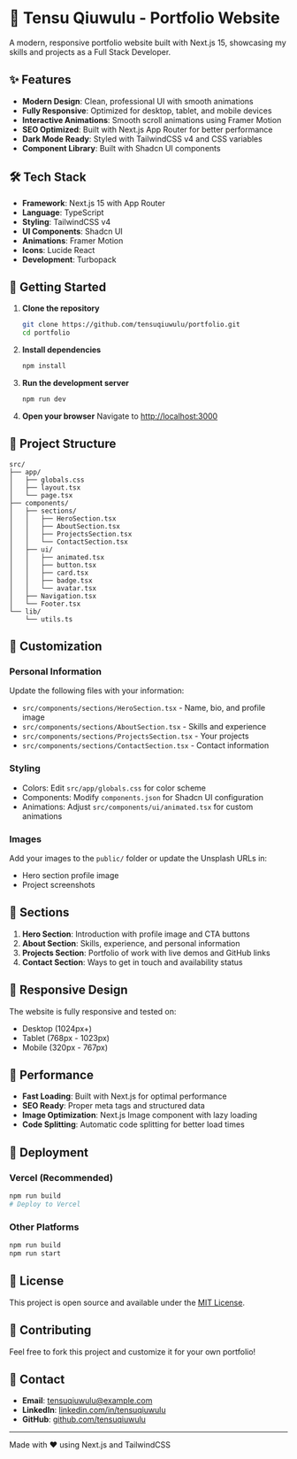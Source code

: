 # 🚀 Tensu Qiuwulu - Portfolio Website

A modern, responsive portfolio website built with Next.js 15, showcasing my skills and projects as a Full Stack Developer.

## ✨ Features

- **Modern Design**: Clean, professional UI with smooth animations
- **Fully Responsive**: Optimized for desktop, tablet, and mobile devices
- **Interactive Animations**: Smooth scroll animations using Framer Motion
- **SEO Optimized**: Built with Next.js App Router for better performance
- **Dark Mode Ready**: Styled with TailwindCSS v4 and CSS variables
- **Component Library**: Built with Shadcn UI components

## 🛠️ Tech Stack

- **Framework**: Next.js 15 with App Router
- **Language**: TypeScript
- **Styling**: TailwindCSS v4
- **UI Components**: Shadcn UI
- **Animations**: Framer Motion
- **Icons**: Lucide React
- **Development**: Turbopack

## 🚀 Getting Started

1. **Clone the repository**
   ```bash
   git clone https://github.com/tensuqiuwulu/portfolio.git
   cd portfolio
   ```

2. **Install dependencies**
   ```bash
   npm install
   ```

3. **Run the development server**
   ```bash
   npm run dev
   ```

4. **Open your browser**
   Navigate to [http://localhost:3000](http://localhost:3000)

## 📁 Project Structure

```
src/
├── app/
│   ├── globals.css
│   ├── layout.tsx
│   └── page.tsx
├── components/
│   ├── sections/
│   │   ├── HeroSection.tsx
│   │   ├── AboutSection.tsx
│   │   ├── ProjectsSection.tsx
│   │   └── ContactSection.tsx
│   ├── ui/
│   │   ├── animated.tsx
│   │   ├── button.tsx
│   │   ├── card.tsx
│   │   ├── badge.tsx
│   │   └── avatar.tsx
│   ├── Navigation.tsx
│   └── Footer.tsx
└── lib/
    └── utils.ts
```

## 🎨 Customization

### Personal Information
Update the following files with your information:
- `src/components/sections/HeroSection.tsx` - Name, bio, and profile image
- `src/components/sections/AboutSection.tsx` - Skills and experience
- `src/components/sections/ProjectsSection.tsx` - Your projects
- `src/components/sections/ContactSection.tsx` - Contact information

### Styling
- Colors: Edit `src/app/globals.css` for color scheme
- Components: Modify `components.json` for Shadcn UI configuration
- Animations: Adjust `src/components/ui/animated.tsx` for custom animations

### Images
Add your images to the `public/` folder or update the Unsplash URLs in:
- Hero section profile image
- Project screenshots

## 🌟 Sections

1. **Hero Section**: Introduction with profile image and CTA buttons
2. **About Section**: Skills, experience, and personal information
3. **Projects Section**: Portfolio of work with live demos and GitHub links
4. **Contact Section**: Ways to get in touch and availability status

## 📱 Responsive Design

The website is fully responsive and tested on:
- Desktop (1024px+)
- Tablet (768px - 1023px)
- Mobile (320px - 767px)

## 🎯 Performance

- **Fast Loading**: Built with Next.js for optimal performance
- **SEO Ready**: Proper meta tags and structured data
- **Image Optimization**: Next.js Image component with lazy loading
- **Code Splitting**: Automatic code splitting for better load times

## 🚀 Deployment

### Vercel (Recommended)
```bash
npm run build
# Deploy to Vercel
```

### Other Platforms
```bash
npm run build
npm run start
```

## 📄 License

This project is open source and available under the [MIT License](LICENSE).

## 🤝 Contributing

Feel free to fork this project and customize it for your own portfolio!

## 📧 Contact

- **Email**: tensuqiuwulu@example.com
- **LinkedIn**: [linkedin.com/in/tensuqiuwulu](https://linkedin.com/in/tensuqiuwulu)
- **GitHub**: [github.com/tensuqiuwulu](https://github.com/tensuqiuwulu)

---

Made with ❤️ using Next.js and TailwindCSS
